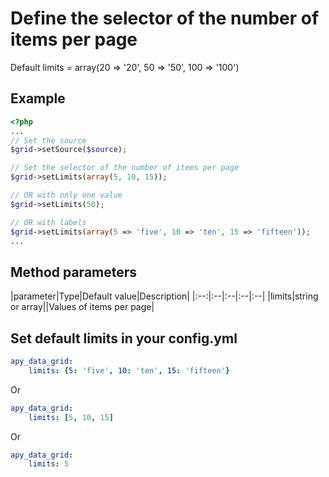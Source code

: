 Define the selector of the number of items per page
===================================================

Default limits = array(20 => '20', 50 => '50', 100 => '100')

## Example
```php
<?php
...
// Set the source
$grid->setSource($source);

// Set the selector of the number of items per page
$grid->setLimits(array(5, 10, 15));

// OR with only one value
$grid->setLimits(50);

// OR with labels
$grid->setLimits(array(5 => 'five', 10 => 'ten', 15 => 'fifteen'));
...
```

## Method parameters

|parameter|Type|Default value|Description|
|:--:|:--|:--|:--|:--|
|limits|string or array||Values of items per page|

## Set default limits in your config.yml
```yml
apy_data_grid:
    limits: {5: 'five', 10: 'ten', 15: 'fifteen'}
```
Or
```yml
apy_data_grid:
    limits: [5, 10, 15]
```
Or
```yml
apy_data_grid:
    limits: 5
```
